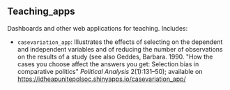## Teaching_apps

Dashboards and other web applications for teaching. Includes:

 - `casevariation_app`: Illustrates the effects of selecting on the dependent and independent variables and of reducing the number of observations on the results of a study (see also Geddes, Barbara. 1990. "How the cases you choose affect the answers you get: Selection bias in comparative politics" *Political Analysis* 2(1):131–50); available on https://idheapunitepolsoc.shinyapps.io/casevariation_app/
